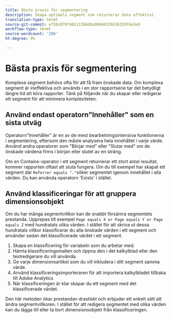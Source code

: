 ```yaml
---
title: Bästa praxis för segmentering
description: Skapa optimala segment som returnerar data effektivt.
translation-type: tm+mt
source-git-commit: e758c070f402113b6d8a9069437b53633974a3e9
workflow-type: tm+mt
source-wordcount: '296'
ht-degree: 0%

---
```



# Bästa praxis för segmentering

Komplexa segment behövs ofta för att få fram önskade data. Om komplexa segment är ineffektiva och används i en stor rapportserie tar det betydligt längre tid att köra rapporter. Tänk på följande när du skapar eller redigerar ett segment för att minimera komplexiteten.

## Använd endast operatorn&quot;Innehåller&quot; som en sista utväg

Operatorn&quot;Innehåller&quot; är en av de mest bearbetningsintensiva funktionerna i segmentering, eftersom den måste analysera hela innehållet i varje värde. Använd andra operatorer som &quot;Börjar med&quot; eller &quot;Slutar med&quot; om de önskade värdena finns i början eller slutet av en sträng.

Om en Contains-operator i ett segment returnerar ett stort antal resultat, kommer rapporten oftast att sluta fungera. Om du till exempel har skapat ett segment där `Referrer equals "."`söker segmentet igenom innehållet i alla värden. Du kan använda operatorn &#39;Exists&#39; i stället.

## Använd klassificeringar för att gruppera dimensionsobjekt

Om du har många segmentvillkor kan de snabbt försämra segmentets prestanda. Upprepas till exempel `Page equals X or Page equals Y or Page equals Z` med hundratals olika värden. I stället för att skriva ut dessa hundratals villkor klassificerar du alla önskade värden i ett segment och använder sedan det klassificerade värdet i ett segment.

1. Skapa en klassificering för variabeln som du arbetar med.
2. Hämta klassificeringsmallen och öppna den i det kalkylblad eller den textredigerare du vill använda.
3. Ge varje dimensionsartikel som du vill inkludera i ditt segment samma värde.
4. Använd klassificeringsimporteraren för att importera kalkylbladet tillbaka till Adobe Analytics
5. När klassificeringen är klar skapar du ett segment med det klassificerade värdet.

Den här metoden ökar prestandan drastiskt och erbjuder ett enkelt sätt att ändra segmentvillkoren. I stället för att redigera segmentet med olika värden kan du lägga till eller ta bort dimensionsobjekt från klassificeringen.
